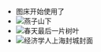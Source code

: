 - 图床开始使用了
- ![燕子山下](https://vip2.loli.io/2022/05/19/8gBIOvmEYswQLTK.jpg)
- ![春天最后一片树叶](https://vip2.loli.io/2022/05/19/6g8K3E9yj7LxZmN.jpg)
- ![经济学人上海封城封面](https://vip2.loli.io/2022/05/19/3DuEPmwTcho1g6r.jpg)
